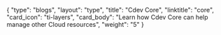 {
    "type": "blogs",
    "layout": "type",
    "title": "Cdev Core",
    "linktitle": "core", 
    "card_icon": "ti-layers",
    "card_body": "Learn how Cdev Core can help manage other Cloud resources",
    "weight": "5"
}

